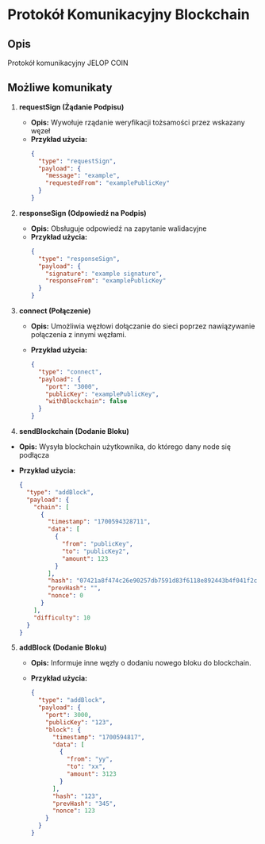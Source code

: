 # Protokół Komunikacyjny Blockchain

## Opis

Protokół komunikacyjny JELOP COIN

## Możliwe komunikaty

1. **requestSign (Żądanie Podpisu)**

   - **Opis:** Wywołuje rządanie weryfikacji tożsamości przez wskazany węzeł
   - **Przykład użycia:**
     ```json
     {
       "type": "requestSign",
       "payload": {
         "message": "example",
         "requestedFrom": "examplePublicKey"
       }
     }
     ```

2. **responseSign (Odpowiedź na Podpis)**

   - **Opis:** Obsługuje odpowiedź na zapytanie walidacyjne
   - **Przykład użycia:**
     ```json
     {
       "type": "responseSign",
       "payload": {
         "signature": "example signature",
         "responseFrom": "examplePublicKey"
       }
     }
     ```

3. **connect (Połączenie)**

   - **Opis:** Umożliwia węzłowi dołączanie do sieci poprzez nawiązywanie
     połączenia z innymi węzłami.
   - **Przykład użycia:**

     ```json
     {
       "type": "connect",
       "payload": {
         "port": "3000",
         "publicKey": "examplePublicKey",
         "withBlockchain": false
       }
     }
     ```

4. **sendBlockchain (Dodanie Bloku)**

- **Opis:** Wysyła blockchain użytkownika, do którego dany node się podłącza
- **Przykład użycia:**

  ```json
  {
    "type": "addBlock",
    "payload": {
      "chain": [
        {
          "timestamp": "1700594328711",
          "data": [
            {
              "from": "publicKey",
              "to": "publicKey2",
              "amount": 123
            }
          ],
          "hash": "07421a8f474c26e90257db7591d83f6118e892443b4f041f2ccedf962931f2a3",
          "prevHash": "",
          "nonce": 0
        }
      ],
      "difficulty": 10
    }
  }
  ```

5. **addBlock (Dodanie Bloku)**

   - **Opis:** Informuje inne węzły o dodaniu nowego bloku do blockchain.
   - **Przykład użycia:**

     ```json
     {
       "type": "addBlock",
       "payload": {
         "port": 3000,
         "publicKey": "123",
         "block": {
           "timestamp": "1700594817",
           "data": [
             {
               "from": "yy",
               "to": "xx",
               "amount": 3123
             }
           ],
           "hash": "123",
           "prevHash": "345",
           "nonce": 123
         }
       }
     }
     ```
